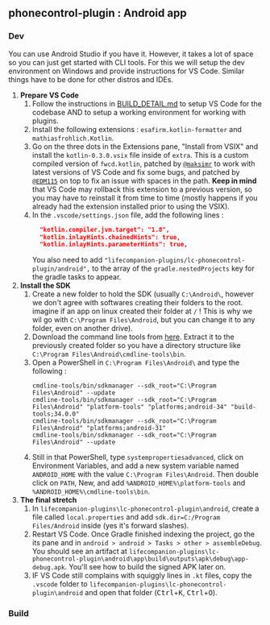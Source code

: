 ## phonecontrol-plugin : Android app

### Dev

You can use Android Studio if you have it. However, it takes a lot of space so you can just get started with CLI tools. For this we will setup the dev environment on Windows and provide instructions for VS Code. Similar things have to be done for other distros and IDEs.

1. **Prepare VS Code**
    1. Follow the instructions in [BUILD_DETAIL.md](../../../docs/BUILD_DETAIL.md) to setup VS Code for the codebase AND to setup a working environment for working with plugins.
    2. Install the following extensions : `esafirm.kotlin-formatter` and `mathiasfrohlich.Kotlin`.
    3. Go on the three dots in the Extensions pane, "Install from VSIX" and install the `kotlin-0.3.0.vsix` file inside of `extra`. This is a custom compiled version of `fwcd.kotlin`, patched by [`@maksimr`](https://github.com/maksimr/vscode-kotlin) to work with latest versions of VS Code and fix some bugs, and patched by [`@EDM115`](https://github.com/EDM115) on top to fix an issue with spaces in the path. **Keep in mind** that VS Code may rollback this extension to a previous version, so you may have to reinstall it from time to time (mostly happens if you already had the extension installed prior to using the VSIX).
    4. In the `.vscode/settings.json` file, add the following lines :
        ```json
          "kotlin.compiler.jvm.target": "1.8",
          "kotlin.inlayHints.chainedHints": true,
          "kotlin.inlayHints.parameterHints": true,
        ```
        You also need to add `"lifecompanion-plugins/lc-phonecontrol-plugin/android",` to the array of the `gradle.nestedProjects` key for the gradle tasks to appear.
2. **Install the SDK**
    1. Create a new folder to hold the SDK (usually `C:\Android\`, however we don't agree with softwares creating their folders to the root. imagine if an app on linux created their folder at `/` ! This is why we wil go with `C:\Program Files\Android`, but you can change it to any folder, even on another drive).
    2. Download the command line tools from [here](https://developer.android.com/studio/index.html#command-line-tools-only). Extract it to the previously created folder so you have a directory structure like `C:\Program Files\Android\cmdline-tools\bin`.
    3. Open a PowerShell in `C:\Program Files\Android\` and type the following :
        ```pwsh
        cmdline-tools/bin/sdkmanager --sdk_root="C:\Program Files\Android" --update
        cmdline-tools/bin/sdkmanager --sdk_root="C:\Program Files\Android" "platform-tools" "platforms;android-34" "build-tools;34.0.0"
        cmdline-tools/bin/sdkmanager --sdk_root="C:\Program Files\Android" "platforms;android-31"
        cmdline-tools/bin/sdkmanager --sdk_root="C:\Program Files\Android" --update
        ```
    4. Still in that PowerShell, type `systempropertiesadvanced`, click on Environment Variables, and add a new system variable named `ANDROID_HOME` with the value `C:\Program Files\Android`. Then double click on `PATH`, New, and add `%ANDROID_HOME%\platform-tools` and `%ANDROID_HOME%\cmdline-tools\bin`.
3. **The final stretch**
    1. In `lifecompanion-plugins\lc-phonecontrol-plugin\android`, create a file called `local.properties` and add `sdk.dir=C:/Program Files/Android` inside (yes it's forward slashes).
    2. Restart VS Code. Once Gradle finished indexing the project, go the its pane and in `android > android > Tasks > other > assembleDebug`. You should see an artifact at `lifecompanion-plugins\lc-phonecontrol-plugin\android\app\build\outputs\apk\debug\app-debug.apk`. You'll see how to build the signed APK later on.
    3. IF VS Code still complains with squiggly lines in `.kt` files, copy the `.vscode` folder to `lifecompanion-plugins\lc-phonecontrol-plugin\android` and open that folder (<kbd>Ctrl</kbd>+<kbd>K</kbd>, <kbd>Ctrl</kbd>+<kbd>O</kbd>).

### Build
